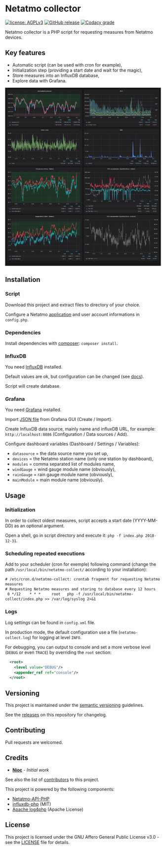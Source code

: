# Netatmo collector

[![license: AGPLv3](https://img.shields.io/badge/license-AGPLv3-blue.svg)](https://www.gnu.org/licenses/agpl-3.0)
[![GitHub release](https://img.shields.io/github/release/nioc/netatmo-collector.svg)](https://github.com/nioc/netatmo-collector/releases/latest)
[![Codacy grade](https://img.shields.io/codacy/grade/ef9c7195ad5945309bb13b5899d63cd8.svg)](https://www.codacy.com/app/nioc/netatmo-collector)

Netatmo collector is a PHP script for requesting measures from Netatmo devices.

## Key features

-   Automatic script (can be used with cron for example),
-   Initialization step (providing a start date and wait for the magic),
-   Store measures into an InfluxDB database,
-   Explore data with Grafana.

![screenshot](screenshot.png)

## Installation

### Script

Download this project and extract files to directory of your choice.

Configure a Netatmo [application](https://dev.netatmo.com/myaccount/createanapp) and user account informations in `config.php`.

### Dependencies

Install dependencies with [composer](https://getcomposer.org/): `composer install`.

### InfluxDB

You need [InfluxDB](https://docs.influxdata.com/influxdb/v1.7/introduction/installation/) installed.

Default values are ok, but configuration can be changed (see [docs](https://docs.influxdata.com/influxdb/v1.7/administration/config/)).

Script will create database.

### Grafana

You need [Grafana](https://grafana.com/grafana/download) installed.

Import [JSON file](dashboard.json) from Grafana GUI (Create / Import).

Create InfluxDB data source, mainly name and influxDB URL, for example:  `http://localhost:8086` (Configuration / Data sources / Add).

Configure dashboard variables (Dashboard / Settings / Variables):

-   `datasource` = the data source name you set up,
-   `devices` = the Netatmo station name (only one station by dashboard),
-   `modules` = comma separated list of modules name,
-   `windGauge` = wind gauge module name (obviously),
-   `rainGauge` = rain gauge module name (obviously),
-   `mainModule` = main module name (obviously).

## Usage

### Initialization

In order to collect oldest measures, script accepts a start date (YYYY-MM-DD) as an optional argument.

Open a shell, go in script directory and execute it: `php -f index.php 2018-12-31`.

### Scheduling repeated executions

Add to your scheduler (cron for exemple) following command (change the path `/usr/local/bin/netatmo-collect/` according to your installation):

```shell
# /etc/cron.d/netatmo-collect: crontab fragment for requesting Netatmo measures
# Requesting Netatmo measures and storing to database every 12 hours
 0 */12    * * *     root   php -f /usr/local/bin/netatmo-collect/index.php >> /var/log/syslog 2>&1
```

### Logs

Log settings can be found in `config.xml` file.

In production mode, the default configuration use a file (`netatmo-collect.log`) for logging at level `INFO`.

For debugging, you can output to console and set a more verbose level (`DEBUG` or even `TRACE`) by overriding the `root` section:

```xml
  <root>
    <level value="DEBUG"/>
    <appender_ref ref="console"/>
  </root>
```

## Versioning

This project is maintained under the [semantic versioning](https://semver.org/) guidelines.

See the [releases](https://github.com/nioc/netatmo-collector/releases) on this repository for changelog.

## Contributing

Pull requests are welcomed.

## Credits

-   **[Nioc](https://github.com/nioc/)** - _Initial work_

See also the list of [contributors](https://github.com/nioc/netatmo-collector/contributors) to this project.

This project is powered by the following components:

-   [Netatmo-API-PHP](https://github.com/Netatmo/Netatmo-API-PHP)
-   [influxdb-php](https://github.com/influxdata/influxdb-php) (MIT)
-   [Apache log4php](http://logging.apache.org/log4php/) (Apache License)

## License

This project is licensed under the GNU Affero General Public License v3.0 - see the [LICENSE](LICENSE.md) file for details.
